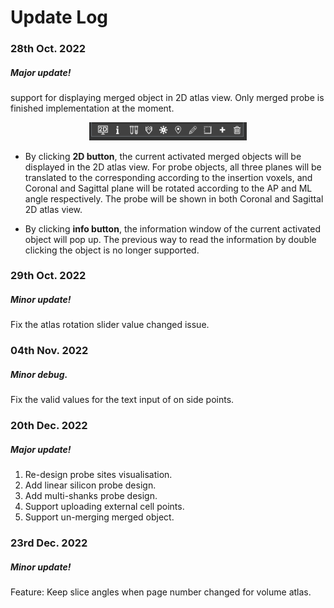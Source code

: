 # Update Log

### 28th Oct. 2022
##### Major update! 
support for displaying merged object in 2D atlas view. Only merged probe is finished implementation at the moment. 

<p align="center">
<img src="image/update_log_281022.png" width="50%">
</p>


- By clicking **2D button**, the current activated merged objects will be displayed in the 2D atlas view. 
For probe objects, all three planes will be translated to the corresponding according to the insertion voxels,
and Coronal and Sagittal plane will be rotated according to the AP and ML angle respectively. 
The probe will be shown in both Coronal and Sagittal 2D atlas view.


- By clicking **info button**, the information window of the current activated object will pop up. 
The previous way to read the information by double clicking the object is no longer supported. 


### 29th Oct. 2022
##### Minor update!
Fix the atlas rotation slider value changed issue.


### 04th Nov. 2022
##### Minor debug.
Fix the valid values for the text input of on side points.

### 20th Dec. 2022
##### Major update!
1. Re-design probe sites visualisation.
2. Add linear silicon probe design.
3. Add multi-shanks probe design.
4. Support uploading external cell points.
5. Support un-merging merged object.

### 23rd Dec. 2022
##### Minor update!
Feature: Keep slice angles when page number changed for volume atlas.